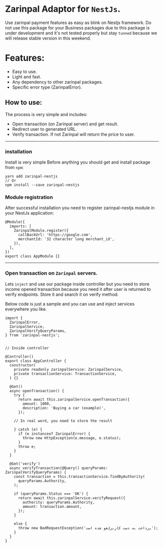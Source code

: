 # Zarinpal Adaptor for `NestJs`.

Use zarinpal payment features as easy as blink on Nestjs framework.
Do not use this package for your Business packages due to this package is under development and it's not tested properly but stay `tunned` because we will release stable version in this weekend.

# Features:
- Easy to use.
- Light and fast.
- Any dependency to other zarinpal packages.
- Specific error type (ZarinpalError).

## How to use:
The process is very simple and includes:

- Open transaction (on Zarinpal server) and get result.
- Redirect user to generated URL.
- Verify transaction. If not Zarinpal will return the price to user.

---

### installation
Install is very simple
Before anything you should get and install package from `npm`:

```
yarn add zarinpal-nestjs
// Or
npm install --save zarinpal-nestjs
```

### Module registration
After successful installation you need to register zarinpal-nestjs module in your NestJs application:

```
@Module({
  imports: [
    ZarinpalModule.register({
      callBackUrl: 'https://google.com',
      merchantId: '32 character long merchant_id',
    }),
  ],
})
export class AppModule {}

```

---

### Open transaction on `Zarinpal` servers.
Lets `inject` and use our package inside controller
but you need to store income opened transaction because you need it after user is returned to verify endpoints. Store it and search it on verify method.

Below code is just a sample and you can use and inject services everywhere you like.

```
import {
  ZarinpalError,
  ZarinpalService,
  ZarinpalVerifyQueryParams,
} from 'zarinpal-nestjs';


// Inside controller

@Controller()
export class AppController {
  constructor(
    private readonly zarinpalService: ZarinpalService,
    private transactionService: TransactionService,
  ) {}

  @Get()
  async openTransaction() {
    try {
      return await this.zarinpalService.openTransaction({
        amount: 1000,
        description: 'Buying a car (example)',
      });

    // In real word, you need to store the result

    } catch (e) {
      if (e instanceof ZarinpalError) {
        throw new HttpException(e.message, e.status);
      }
      throw e;
    }
  }

  @Get('verify')
  async verifyTransaction(@Query() queryParams: ZarinpalVerifyQueryParams) {
    const transaction = this.transactionService.findByAuthority(
      queryParams.Authority,
    );

    if (queryParams.Status === 'OK') {
      return await this.zarinpalService.verifyRequest({
        authority: queryParams.Authority,
        amount: transaction.amount,
      });
    }

    else {
      throw new BadRequestException('پرداخت به دست کاربرلغو شده است');
    }
  }
}

```
